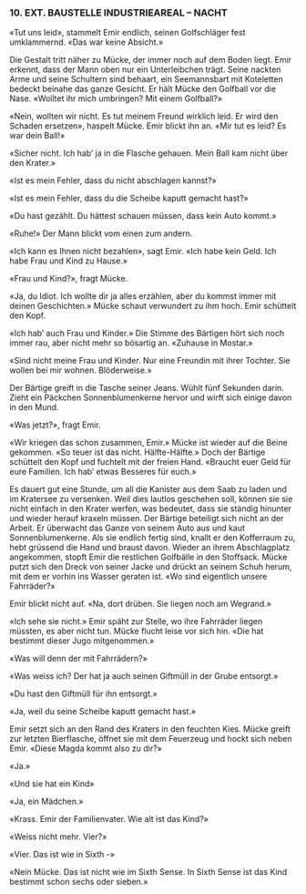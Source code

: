 ### 10. EXT. BAUSTELLE INDUSTRIEAREAL – NACHT

«Tut uns leid», stammelt Emir endlich, seinen Golfschläger fest umklammernd. «Das war keine Absicht.»

Die Gestalt tritt näher zu Mücke, der immer noch auf dem Boden liegt. Emir erkennt, dass der Mann oben nur ein Unterleibchen trägt. Seine nackten Arme und seine Schultern sind behaart, ein Seemannsbart mit Koteletten bedeckt beinahe das ganze Gesicht. Er hält Mücke den Golfball vor die Nase. «Wolltet ihr mich umbringen? Mit einem Golfball?»

«Nein, wollten wir nicht. Es tut meinem Freund wirklich leid. Er wird den Schaden ersetzen», haspelt Mücke. Emir blickt ihn an. «Mir tut es leid? Es war dein Ball!»

«Sicher nicht. Ich hab’ ja in die Flasche gehauen. Mein Ball kam nicht über den Krater.»

«Ist es mein Fehler, dass du nicht abschlagen kannst?»

«Ist es mein Fehler, dass du die Scheibe kaputt gemacht hast?»

«Du hast gezählt. Du hättest schauen müssen, dass kein Auto kommt.»

«Ruhe!» Der Mann blickt vom einen zum andern.

«Ich kann es Ihnen nicht bezahlen», sagt Emir. «Ich habe kein Geld. Ich habe Frau und Kind zu Hause.»

«Frau und Kind?», fragt Mücke.

«Ja, du Idiot. Ich wollte dir ja alles erzählen, aber du kommst immer mit deinen Geschichten.» Mücke schaut verwundert zu ihm hoch. Emir schüttelt den Kopf.

«Ich hab’ auch Frau und Kinder.» Die Stimme des Bärtigen hört sich noch immer rau, aber nicht mehr so bösartig an. «Zuhause in Mostar.»

«Sind nicht meine Frau und Kinder. Nur eine Freundin mit ihrer Tochter. Sie wollen bei mir wohnen. Blöderweise.»

Der Bärtige greift in die Tasche seiner Jeans. Wühlt fünf Sekunden darin. Zieht ein Päckchen Sonnenblumenkerne hervor und wirft sich einige davon in den Mund.

«Was jetzt?», fragt Emir.

«Wir kriegen das schon zusammen, Emir.» Mücke ist wieder auf die Beine gekommen. «So teuer ist das nicht. Hälfte-Hälfte.» Doch der Bärtige schüttelt den Kopf und fuchtelt mit der freien Hand. «Braucht euer Geld für eure Familien. Ich hab’ etwas Besseres für euch.»

Es dauert gut eine Stunde, um all die Kanister aus dem Saab zu laden und im Kratersee zu versenken. Weil dies lautlos geschehen soll, können sie sie nicht einfach in den Krater werfen, was bedeutet, dass sie ständig hinunter und wieder herauf kraxeln müssen. Der Bärtige beteiligt sich nicht an der Arbeit. Er überwacht das Ganze von seinem Auto aus und kaut Sonnenblumenkerne. Als sie endlich fertig sind, knallt er den Kofferraum zu, hebt grüssend die Hand und braust davon. Wieder an ihrem Abschlagplatz angekommen, stopft Emir die restlichen Golfbälle in den Stoffsack. Mücke putzt sich den Dreck von seiner Jacke und drückt an seinem Schuh herum, mit dem er vorhin ins Wasser geraten ist. «Wo sind eigentlich unsere Fahrräder?»

Emir blickt nicht auf. «Na, dort drüben. Sie liegen noch am Wegrand.»

«Ich sehe sie nicht.» Emir späht zur Stelle, wo ihre Fahrräder liegen müssten, es aber nicht tun. Mücke flucht leise vor sich hin. «Die hat bestimmt dieser Jugo mitgenommen.»

«Was will denn der mit Fahrrädern?»

«Was weiss ich? Der hat ja auch seinen Giftmüll in der Grube entsorgt.»

«Du hast den Giftmüll für ihn entsorgt.»

«Ja, weil du seine Scheibe kaputt gemacht hast.»

Emir setzt sich an den Rand des Kraters in den feuchten Kies. Mücke greift zur letzten Bierflasche, öffnet sie mit dem Feuerzeug und hockt sich neben Emir. «Diese Magda kommt also zu dir?»

«Ja.»

«Und sie hat ein Kind»

«Ja, ein Mädchen.»

«Krass. Emir der Familienvater. Wie alt ist das Kind?»

«Weiss nicht mehr. Vier?»

«Vier. Das ist wie in Sixth -»

«Nein Mücke. Das ist nicht wie im Sixth Sense. In Sixth Sense ist das Kind bestimmt schon sechs oder sieben.»
